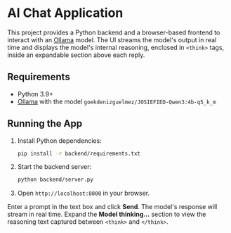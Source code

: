 # AI Chat Application

This project provides a Python backend and a browser-based frontend to interact with an [Ollama](https://ollama.com) model. The UI streams the model's output in real time and displays the model's internal reasoning, enclosed in `<think>` tags, inside an expandable section above each reply.

## Requirements

- Python 3.9+
- [Ollama](https://ollama.com) with the model `goekdenizguelmez/JOSIEFIED-Qwen3:4b-q5_k_m`

## Running the App

1. Install Python dependencies:
   ```bash
   pip install -r backend/requirements.txt
   ```
2. Start the backend server:
   ```bash
   python backend/server.py
   ```
3. Open `http://localhost:8000` in your browser.

Enter a prompt in the text box and click **Send**. The model's response will stream in real time. Expand the **Model thinking...** section to view the reasoning text captured between `<think>` and `</think>`.
